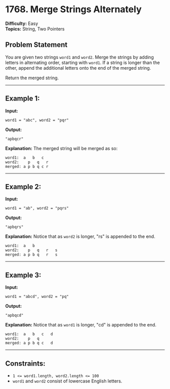 # 1768. Merge Strings Alternately

**Difficulty:** Easy <br>
**Topics:** String, Two Pointers

## Problem Statement

You are given two strings `word1` and `word2`. Merge the strings by adding letters in alternating order, starting with `word1`. If a string is longer than the other, append the additional letters onto the end of the merged string.

Return the merged string.

---

## Example 1:

**Input:**

```plaintext
word1 = "abc", word2 = "pqr"
```

**Output:**

```plaintext
"apbqcr"
```

**Explanation:**
The merged string will be merged as so:

```
word1:  a   b   c
word2:    p   q   r
merged: a p b q c r
```

---

## Example 2:

**Input:**

```plaintext
word1 = "ab", word2 = "pqrs"
```

**Output:**

```plaintext
"apbqrs"
```

**Explanation:**
Notice that as `word2` is longer, "rs" is appended to the end.

```
word1:  a   b
word2:    p   q   r   s
merged: a p b q   r   s
```

---

## Example 3:

**Input:**

```plaintext
word1 = "abcd", word2 = "pq"
```

**Output:**

```plaintext
"apbqcd"
```

**Explanation:**
Notice that as `word1` is longer, "cd" is appended to the end.

```
word1:  a   b   c   d
word2:    p   q
merged: a p b q c   d
```

---

## Constraints:

- `1 <= word1.length, word2.length <= 100`
- `word1` and `word2` consist of lowercase English letters.
